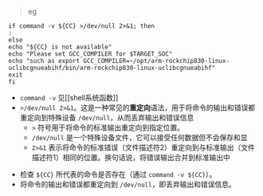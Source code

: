 >eg
```shell
if command -v ${CC} >/dev/null 2>&1; then  
:  
else  
echo "${CC} is not available"  
echo "Please set GCC_COMPILER for $TARGET_SOC"  
echo "such as export GCC_COMPILER=~/opt/arm-rockchip830-linux-uclibcgnueabihf/bin/arm-rockchip830-linux-uclibcgnueabihf"  
exit  
fi
```
* `command -v` 见[[shell系统函数]]
* `>/dev/null 2>&1`。这是一种常见的**重定向**语法，用于将命令的输出和错误都重定向到特殊设备 `/dev/null`，从而丢弃输出和错误信息
	* `>` 符号用于将命令的标准输出重定向到指定位置。
	- `/dev/null` 是一个特殊设备文件，它可以接受任何数据但不会保存和显
	- `2>&1` 表示将命令的标准错误（文件描述符2）重定向到与标准输出（文件描述符1）相同的位置。换句话说，将错误输出合并到标准输出中
-  检查 `${CC}` 所代表的命令是否存在（通过 `command -v ${CC}`）。
- 将命令的输出和错误都重定向到 `/dev/null`，即丢弃输出和错误信息。